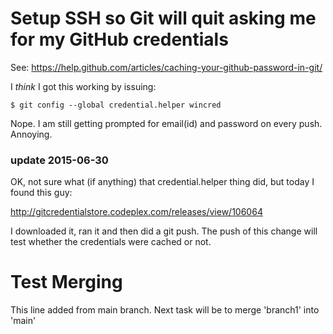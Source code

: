 # Setup SSH so Git will quit asking me for my GitHub credentials
See: https://help.github.com/articles/caching-your-github-password-in-git/

I *think* I got this working by issuing:
```
$ git config --global credential.helper wincred
```
Nope.  I am still getting prompted for email(id) and password on every push.  Annoying.

### update 2015-06-30
OK, not sure what (if anything) that credential.helper thing did, but today I found this guy:

http://gitcredentialstore.codeplex.com/releases/view/106064

I downloaded it, ran it and then did a git push.  The push of this change will test whether
the credentials were cached or not.

# Test Merging
This line added from main branch. Next task will be to merge 'branch1' into 'main'
